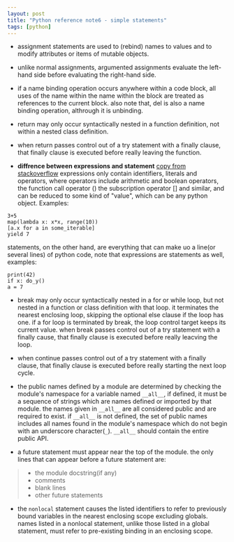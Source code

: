 ```yaml
---
layout: post
title: "Python reference note6 - simple statements"
tags: [python]
---
```


* assignment statements are used to (rebind) names to values and to modify 
attributes or items of mutable objects.

* unlike normal assignments, argumented assignments evaluate the left-hand side
before evaluating the right-hand side.

* if a name binding operation occurs anywhere within a code block, all uses of 
the name within the name within the block are treated as references to the 
current block. also note that, del is also a name binding operation, althrough
it is unbinding.

* return may only occur syntactically nested in a function definition, not 
within a nested class definition.

* when return passes control out of a try statement with a finally clause, that
finally clause is executed before really leaving the function.

* **diffrence between expressions and statement** 
[copy from stackoverflow](http://stackoverflow.com/questions/4728073/what-is-the-difference-between-an-expression-and-a-statement-in-python)
expressions only contain 
identifiers, literals and operators, where operators include arithmetic and 
boolean operators, the function call operator () the subscription operator
[] and similar, and can be reduced to some kind of "value", which can be any 
python object. Examples:

```python3
3+5
map(lambda x: x*x, range(10))
[a.x for a in some_iterable]
yield 7
```

statements, on the other hand, are everything that can make uo a line(or 
several lines) of python code, note that expressions are statements as well,
examples:

```python3
print(42)
if x: do_y()
a = 7
```

* break may only occur syntactically nested in a for or while loop, but not
nested in a function or class definition with that loop. it terminates the 
nearest enclosing loop, skipping the optional else clause if the loop has one.
if a for loop is terminated by break, the loop control target keeps its current
value. when break passes control out of a try statement with a finally cause,
that finally clause is executed before really leacving the loop.

* when continue passes control out of a try statement with a finally clause, 
that finally clause is executed before really starting the next loop cycle.

* the public names defined by a module are determined by checking the module's
namespace for a variable named `__all__`, if defined, it must be a sequence of 
strings which are names defined or imported by that module. the names given in 
`__all__` are all considered public and are required to exist. if `__all__` is 
not defined, the set of public names includes all names found in the module's
namespace which do not begin with an underscore character(`_`). `__all__` should
contain the entire public API.

* a future statement must appear near the top of the module. the only lines 
that can appear before a future statement are:
> * the module docstring(if any)
> * comments
> * blank lines
> * other future statements

* the `nonlocal` statement causes the listed identifiers to refer to previously
bound variables in the nearest enclosing scope excluding globals. names listed
in a nonlocal statement, unlike those listed in a global statement, must refer
to pre-existing binding in an enclosing scope.
